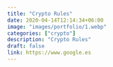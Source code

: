 ```yaml
---
title: "Crypto Rules"
date: 2020-04-14T12:14:34+06:00
image: "images/portfolio/1.webp"
categories: ["crypto"]
description: "Crypto Rules"
draft: false
link: https://www.google.es
---
```


